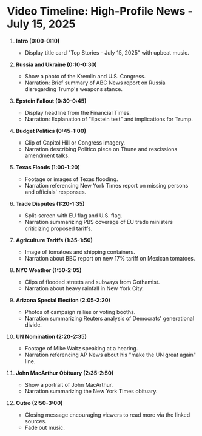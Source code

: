 # Video Timeline: High-Profile News - July 15, 2025

1. **Intro (0:00-0:10)**
   - Display title card "Top Stories - July 15, 2025" with upbeat music.

2. **Russia and Ukraine (0:10-0:30)**
   - Show a photo of the Kremlin and U.S. Congress.
   - Narration: Brief summary of ABC News report on Russia disregarding Trump's weapons stance.

3. **Epstein Fallout (0:30-0:45)**
   - Display headline from the Financial Times.
   - Narration: Explanation of "Epstein test" and implications for Trump.

4. **Budget Politics (0:45-1:00)**
   - Clip of Capitol Hill or Congress imagery.
   - Narration describing Politico piece on Thune and rescissions amendment talks.

5. **Texas Floods (1:00-1:20)**
   - Footage or images of Texas flooding.
   - Narration referencing New York Times report on missing persons and officials' responses.

6. **Trade Disputes (1:20-1:35)**
   - Split-screen with EU flag and U.S. flag.
   - Narration summarizing PBS coverage of EU trade ministers criticizing proposed tariffs.

7. **Agriculture Tariffs (1:35-1:50)**
   - Image of tomatoes and shipping containers.
   - Narration about BBC report on new 17% tariff on Mexican tomatoes.

8. **NYC Weather (1:50-2:05)**
   - Clips of flooded streets and subways from Gothamist.
   - Narration about heavy rainfall in New York City.

9. **Arizona Special Election (2:05-2:20)**
   - Photos of campaign rallies or voting booths.
   - Narration summarizing Reuters analysis of Democrats' generational divide.

10. **UN Nomination (2:20-2:35)**
    - Footage of Mike Waltz speaking at a hearing.
    - Narration referencing AP News about his "make the UN great again" line.

11. **John MacArthur Obituary (2:35-2:50)**
    - Show a portrait of John MacArthur.
    - Narration summarizing the New York Times obituary.

12. **Outro (2:50-3:00)**
    - Closing message encouraging viewers to read more via the linked sources.
    - Fade out music.
